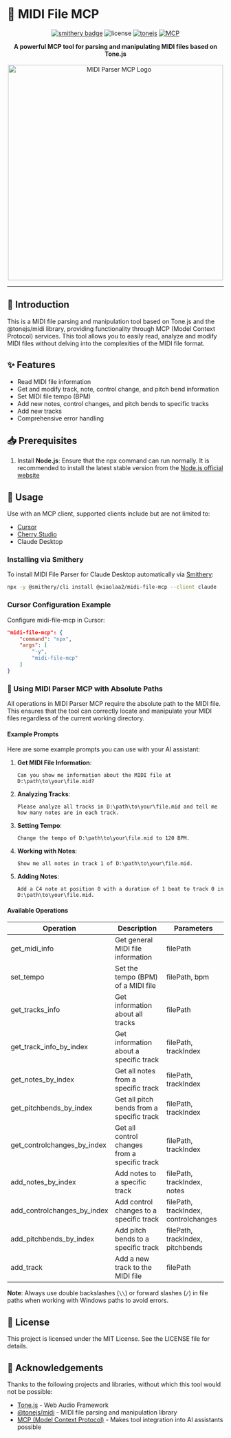 # 🎵 MIDI File MCP

<div align="center">
 
[![smithery badge](https://smithery.ai/badge/@xiaolaa2/midi-file-mcp)](https://smithery.ai/server/@xiaolaa2/midi-file-mcp)
![license](https://img.shields.io/badge/license-MIT-green)
[![tonejs](https://img.shields.io/badge/tonejs-midi-orange)](https://github.com/Tonejs/Midi)
[![MCP](https://img.shields.io/badge/MCP-ModelContextProtocol-purple)](https://modelcontextprotocol.ai/)

</div>

<div align="center">
  <strong>A powerful MCP tool for parsing and manipulating MIDI files based on Tone.js</strong>
</div>

<br>

<div align="center">
  <img src="https://via.placeholder.com/500x150?text=MIDI+Parser+MCP" alt="MIDI Parser MCP Logo" width="500">
</div>

---

## 📖 Introduction

This is a MIDI file parsing and manipulation tool based on Tone.js and the @tonejs/midi library, providing functionality through MCP (Model Context Protocol) services. This tool allows you to easily read, analyze and modify MIDI files without delving into the complexities of the MIDI file format.

## ✨ Features

- Read MIDI file information
- Get and modify track, note, control change, and pitch bend information
- Set MIDI file tempo (BPM)
- Add new notes, control changes, and pitch bends to specific tracks
- Add new tracks
- Comprehensive error handling

## 📥 Prerequisites
1. Install **Node.js**: Ensure that the npx command can run normally. It is recommended to install the latest stable version from the [Node.js official website](https://nodejs.org/)


## 🔧 Usage
Use with an MCP client, supported clients include but are not limited to:
   - [Cursor](https://www.cursor.com)
   - [Cherry Studio](https://github.com/CherryHQ/cherry-studio)
   - Claude Desktop

### Installing via Smithery

To install MIDI File Parser for Claude Desktop automatically via [Smithery](https://smithery.ai/server/@xiaolaa2/midi-file-mcp):

```bash
npx -y @smithery/cli install @xiaolaa2/midi-file-mcp --client claude
```

### Cursor Configuration Example

Configure midi-file-mcp in Cursor:

```json
"midi-file-mcp": {
    "command": "npx",
    "args": [
        "-y",
        "midi-file-mcp"
    ]
}
```

### 🎹 Using MIDI Parser MCP with Absolute Paths

All operations in MIDI Parser MCP require the absolute path to the MIDI file. This ensures that the tool can correctly locate and manipulate your MIDI files regardless of the current working directory.

#### Example Prompts

Here are some example prompts you can use with your AI assistant:

1. **Get MIDI File Information**:
   ```
   Can you show me information about the MIDI file at D:\path\to\your\file.mid?
   ```

2. **Analyzing Tracks**:
   ```
   Please analyze all tracks in D:\path\to\your\file.mid and tell me how many notes are in each track.
   ```

3. **Setting Tempo**:
   ```
   Change the tempo of D:\path\to\your\file.mid to 120 BPM.
   ```

4. **Working with Notes**:
   ```
   Show me all notes in track 1 of D:\path\to\your\file.mid.
   ```

5. **Adding Notes**:
   ```
   Add a C4 note at position 0 with a duration of 1 beat to track 0 in D:\path\to\your\file.mid.
   ```

#### Available Operations

| Operation | Description | Parameters |
|-----------|-------------|------------|
| get_midi_info | Get general MIDI file information | filePath |
| set_tempo | Set the tempo (BPM) of a MIDI file | filePath, bpm |
| get_tracks_info | Get information about all tracks | filePath |
| get_track_info_by_index | Get information about a specific track | filePath, trackIndex |
| get_notes_by_index | Get all notes from a specific track | filePath, trackIndex |
| get_pitchbends_by_index | Get all pitch bends from a specific track | filePath, trackIndex |
| get_controlchanges_by_index | Get all control changes from a specific track | filePath, trackIndex |
| add_notes_by_index | Add notes to a specific track | filePath, trackIndex, notes |
| add_controlchanges_by_index | Add control changes to a specific track | filePath, trackIndex, controlchanges |
| add_pitchbends_by_index | Add pitch bends to a specific track | filePath, trackIndex, pitchbends |
| add_track | Add a new track to the MIDI file | filePath |

**Note**: Always use double backslashes (`\\`) or forward slashes (`/`) in file paths when working with Windows paths to avoid errors.

## 📄 License

This project is licensed under the MIT License. See the LICENSE file for details.

## 🙏 Acknowledgements

Thanks to the following projects and libraries, without which this tool would not be possible:
- [Tone.js](https://tonejs.github.io/) - Web Audio Framework
- [@tonejs/midi](https://github.com/Tonejs/Midi) - MIDI file parsing and manipulation library
- [MCP (Model Context Protocol)](https://modelcontextprotocol.ai/) - Makes tool integration into AI assistants possible 